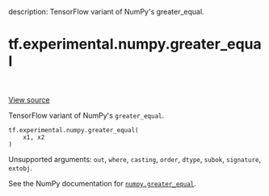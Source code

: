 description: TensorFlow variant of NumPy's greater_equal.

<div itemscope itemtype="http://developers.google.com/ReferenceObject">
<meta itemprop="name" content="tf.experimental.numpy.greater_equal" />
<meta itemprop="path" content="Stable" />
</div>

# tf.experimental.numpy.greater_equal

<!-- Insert buttons and diff -->

<table class="tfo-notebook-buttons tfo-api nocontent" align="left">

</table>

<a target="_blank" href="/code/stable/tensorflow/python/ops/numpy_ops/np_math_ops.py">View source</a>



TensorFlow variant of NumPy's `greater_equal`.

<pre class="devsite-click-to-copy prettyprint lang-py tfo-signature-link">
<code>tf.experimental.numpy.greater_equal(
    x1, x2
)
</code></pre>



<!-- Placeholder for "Used in" -->

Unsupported arguments: `out`, `where`, `casting`, `order`, `dtype`, `subok`, `signature`, `extobj`.

See the NumPy documentation for [`numpy.greater_equal`](https://numpy.org/doc/1.16/reference/generated/numpy.greater_equal.html).